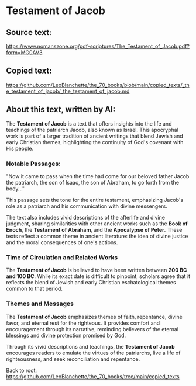 # Testament of Jacob

## Source text:

https://www.nomanszone.org/pdf-scriptures/The_Testament_of_Jacob.pdf?form=MG0AV3

## Copied text:

https://github.com/LeoBlanchette/the_70_books/blob/main/copied_texts/_the_testament_of_jacob/_the_testament_of_jacob.md

## About this text, written by AI:

The **Testament of Jacob** is a text that offers insights into the life and teachings of the patriarch Jacob, also known as Israel. This apocryphal work is part of a larger tradition of ancient writings that blend Jewish and early Christian themes, highlighting the continuity of God's covenant with His people.

### Notable Passages:

"Now it came to pass when the time had come for our beloved father Jacob the patriarch, the son of Isaac, the son of Abraham, to go forth from the body..."

This passage sets the tone for the entire testament, emphasizing Jacob's role as a patriarch and his communication with divine messengers.

The text also includes vivid descriptions of the afterlife and divine judgment, sharing similarities with other ancient works such as the **Book of Enoch**, the **Testament of Abraham**, and the **Apocalypse of Peter**. These texts reflect a common theme in ancient literature: the idea of divine justice and the moral consequences of one's actions.

### Time of Circulation and Related Works

The **Testament of Jacob** is believed to have been written between **200 BC and 100 BC**. While its exact date is difficult to pinpoint, scholars agree that it reflects the blend of Jewish and early Christian eschatological themes common to that period.

### Themes and Messages

The **Testament of Jacob** emphasizes themes of faith, repentance, divine favor, and eternal rest for the righteous. It provides comfort and encouragement through its narrative, reminding believers of the eternal blessings and divine protection promised by God.

Through its vivid descriptions and teachings, the **Testament of Jacob** encourages readers to emulate the virtues of the patriarchs, live a life of righteousness, and seek reconciliation and repentance.

Back to root: https://github.com/LeoBlanchette/the_70_books/tree/main/copied_texts
